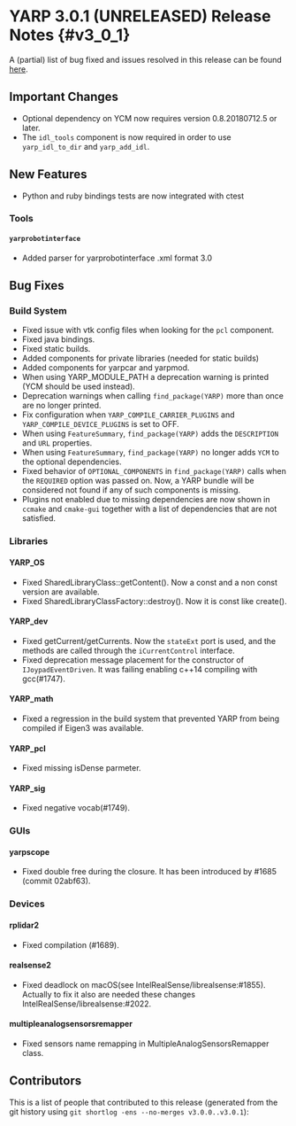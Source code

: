 YARP 3.0.1 (UNRELEASED) Release Notes                                  {#v3_0_1}
=====================================


A (partial) list of bug fixed and issues resolved in this release can be found
[here](https://github.com/robotology/yarp/issues?q=label%3A%22Fixed+in%3A+YARP+v3.0.1%22).


Important Changes
-----------------

* Optional dependency on YCM now requires version 0.8.20180712.5 or later.
* The `idl_tools` component is now required in order to use `yarp_idl_to_dir`
  and `yarp_add_idl`.


New Features
------------

* Python and ruby bindings tests are now integrated with ctest

### Tools 

#### `yarprobotinterface`

* Added parser for yarprobotinterface .xml format 3.0 

Bug Fixes
---------

### Build System

* Fixed issue with vtk config files when looking for the `pcl` component.
* Fixed java bindings.
* Fixed static builds.
* Added components for private libraries (needed for static builds)
* Added components for yarpcar and yarpmod.
* When using YARP_MODULE_PATH a deprecation warning is printed (YCM should
  be used instead).
* Deprecation warnings when calling `find_package(YARP)` more than once are no
  longer printed.
* Fix configuration when `YARP_COMPILE_CARRIER_PLUGINS` and
  `YARP_COMPILE_DEVICE_PLUGINS` is set to OFF.
* When using `FeatureSummary`, `find_package(YARP)` adds the `DESCRIPTION` and
  `URL` properties.
* When using `FeatureSummary`, `find_package(YARP)` no longer adds `YCM` to the
  optional dependencies.
* Fixed behavior of `OPTIONAL_COMPONENTS` in `find_package(YARP)` calls when
  the `REQUIRED` option was passed on. Now, a YARP bundle will be considered
  not found if any of such components is missing.
* Plugins not enabled due to missing dependencies are now shown in `ccmake` and
  `cmake-gui` together with a list of dependencies that are not satisfied.

### Libraries

#### YARP_OS

* Fixed SharedLibraryClass::getContent(). Now a const and a non const version
  are available.
* Fixed SharedLibraryClassFactory::destroy(). Now it is const like create().

#### YARP_dev

* Fixed getCurrent/getCurrents. Now the `stateExt` port is used, and the methods
  are called through the `iCurrentControl` interface.
* Fixed deprecation message placement for the constructor of
  `IJoypadEventDriven`. It was failing enabling c++14 compiling with gcc(#1747).

#### YARP_math

* Fixed a regression in the build system that prevented YARP from being
  compiled if Eigen3 was available.

#### YARP_pcl

* Fixed missing isDense parmeter.

#### YARP_sig

* Fixed negative vocab(#1749).

### GUIs

#### yarpscope

* Fixed double free during the closure. It has been introduced by #1685
  (commit 02abf63).

### Devices

#### rplidar2

* Fixed compilation (#1689).

#### realsense2

* Fixed deadlock on macOS(see IntelRealSense/librealsense:#1855). Actually to
  fix it also are needed these changes IntelRealSense/librealsense:#2022.

#### multipleanalogsensorsremapper

* Fixed sensors name remapping in MultipleAnalogSensorsRemapper class.

Contributors
------------

This is a list of people that contributed to this release (generated from the
git history using `git shortlog -ens --no-merges v3.0.0..v3.0.1`):


```
```
